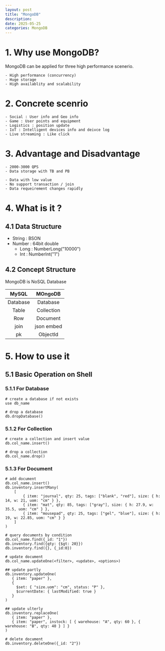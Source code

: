 ```yaml
---
layout: post
title: "MongoDB"
description: 
date: 2025-05-25
categories: MongoDB
---
```



# 1. Why use MongoDB?

MongoDB can be applied for three high performance scenerio.

    - High performance (concurrency)
    - Huge storage
    - High availablity and scalability

# 2. Concrete scenrio

    - Social : User info and Geo info
    - Game : User points and equipment
    - Logistics : position update
    - IoT : Intelligent devices info and deivce log
    - Live streaming : Like click

# 3. Advantage and Disadvantage

    - 2000-3000 QPS
    - Data storage with TB and PB
    
    - Data with low value
    - No support transaction / join
    - Data requeirement changes rapidly

# 4. What is it ?

## 4.1 Data Structure

- String : BSON
- Number : 64bit double
    - Long : NumberLong("10000")
    - Int : NumberInt("1")

## 4.2 Concept Structure

MongoDB is NoSQL Database

| MySQL | MOngoDB |
| :---:| :---: |
| Database | Database |
| Table | Collection |
| Row | Document |
| join | json embed |
| pk | ObjectId |


# 5. How to use it

## 5.1 Basic Operation on Shell

### 5.1.1 For Database

```shell
# create a database if not exists
use db_name

# drop a database
db.dropDatabase()
```

### 5.1.2 For Collection

```shell
# create a collection and insert value
db.col_name.insert()

# drop a collection
db.col_name.drop()
```

### 5.1.3 For Document

```shell
# add document
db.col_name.insert()
db.inventory.insertMany(
    [
        { item: "journal", qty: 25, tags: ["blank", "red"], size: { h: 14, w: 21, uom: "cm" } },
        { item: "mat", qty: 85, tags: ["gray"], size: { h: 27.9, w: 35.5, uom: "cm" } },
        { item: "mousepad", qty: 25, tags: ["gel", "blue"], size: { h: 19, w: 22.85, uom: "cm" } }
    ]
)

# query documents by condition
db.col_name.find({_id: "1"})
db.inventory.find({qty: {$gt: 20}})
db.inventory.find({}, {_id:0})

# update document
db.col_name.updateOne(<filter>, <update>, <options>)

## update partly
db.inventory.updateOne(
   { item: "paper" },
   {
     $set: { "size.uom": "cm", status: "P" },
     $currentDate: { lastModified: true }
   }
)

## update ulterly
db.inventory.replaceOne(
   { item: "paper" },
   { item: "paper", instock: [ { warehouse: "A", qty: 60 }, { warehouse: "B", qty: 40 } ] }
)

# delete document
db.inventory.deleteOne({_id: "2"})
```

